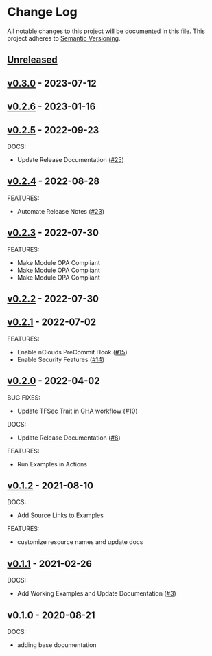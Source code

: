# Change Log

All notable changes to this project will be documented in this file.
This project adheres to [Semantic Versioning](http://semver.org/).

<a name="unreleased"></a>
## [Unreleased]



<a name="v0.3.0"></a>
## [v0.3.0] - 2023-07-12



<a name="v0.2.6"></a>
## [v0.2.6] - 2023-01-16



<a name="v0.2.5"></a>
## [v0.2.5] - 2022-09-23
DOCS:
- Update Release Documentation ([#25](https://github.com/nclouds/terraform-aws-s3-bucket/issues/25))


<a name="v0.2.4"></a>
## [v0.2.4] - 2022-08-28
FEATURES:
- Automate Release Notes ([#23](https://github.com/nclouds/terraform-aws-s3-bucket/issues/23))


<a name="v0.2.3"></a>
## [v0.2.3] - 2022-07-30
FEATURES:
- Make Module OPA Compliant
- Make Module OPA Compliant
- Make Module OPA Compliant


<a name="v0.2.2"></a>
## [v0.2.2] - 2022-07-30



<a name="v0.2.1"></a>
## [v0.2.1] - 2022-07-02
FEATURES:
- Enable nClouds PreCommit Hook ([#15](https://github.com/nclouds/terraform-aws-s3-bucket/issues/15))
- Enable Security Features ([#14](https://github.com/nclouds/terraform-aws-s3-bucket/issues/14))


<a name="v0.2.0"></a>
## [v0.2.0] - 2022-04-02
BUG FIXES:
- Update TFSec Trait in GHA workflow ([#10](https://github.com/nclouds/terraform-aws-s3-bucket/issues/10))

DOCS:
- Update Release Documentation ([#8](https://github.com/nclouds/terraform-aws-s3-bucket/issues/8))

FEATURES:
- Run Examples in Actions


<a name="v0.1.2"></a>
## [v0.1.2] - 2021-08-10
DOCS:
- Add Source Links to Examples

FEATURES:
- customize resource names and update docs


<a name="v0.1.1"></a>
## [v0.1.1] - 2021-02-26
DOCS:
- Add Working Examples and Update Documentation ([#3](https://github.com/nclouds/terraform-aws-s3-bucket/issues/3))


<a name="v0.1.0"></a>
## v0.1.0 - 2020-08-21
DOCS:
- adding base documentation


[Unreleased]: https://github.com/nclouds/terraform-aws-s3-bucket/compare/v0.3.0...HEAD
[v0.3.0]: https://github.com/nclouds/terraform-aws-s3-bucket/compare/v0.2.6...v0.3.0
[v0.2.6]: https://github.com/nclouds/terraform-aws-s3-bucket/compare/v0.2.5...v0.2.6
[v0.2.5]: https://github.com/nclouds/terraform-aws-s3-bucket/compare/v0.2.4...v0.2.5
[v0.2.4]: https://github.com/nclouds/terraform-aws-s3-bucket/compare/v0.2.3...v0.2.4
[v0.2.3]: https://github.com/nclouds/terraform-aws-s3-bucket/compare/v0.2.2...v0.2.3
[v0.2.2]: https://github.com/nclouds/terraform-aws-s3-bucket/compare/v0.2.1...v0.2.2
[v0.2.1]: https://github.com/nclouds/terraform-aws-s3-bucket/compare/v0.2.0...v0.2.1
[v0.2.0]: https://github.com/nclouds/terraform-aws-s3-bucket/compare/v0.1.2...v0.2.0
[v0.1.2]: https://github.com/nclouds/terraform-aws-s3-bucket/compare/v0.1.1...v0.1.2
[v0.1.1]: https://github.com/nclouds/terraform-aws-s3-bucket/compare/v0.1.0...v0.1.1
